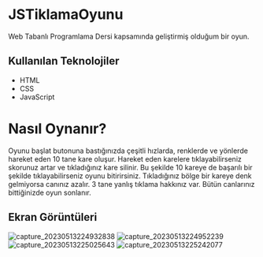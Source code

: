 # JSTiklamaOyunu
Web Tabanlı Programlama Dersi kapsamında geliştirmiş olduğum bir oyun.
## Kullanılan Teknolojiler
- HTML
- CSS
- JavaScript
# Nasıl Oynanır?
Oyunu başlat butonuna bastığınızda çeşitli hızlarda, renklerde ve yönlerde hareket eden 10 tane kare oluşur. Hareket eden karelere tıklayabilirseniz skorunuz artar ve tıkladığınız kare silinir. Bu şekilde 10 kareye de başarılı bir şekilde tıklayabilirseniz oyunu bitirirsiniz. Tıkladığınız bölge bir kareye denk gelmiyorsa canınız azalır. 3 tane yanlış tıklama hakkınız var. Bütün canlarınız bittiğinizde oyun sonlanır.
## Ekran Görüntüleri
![capture_20230513224932838](https://github.com/erenaltayy/JSTiklamaOyunu/assets/85945886/68582dbb-b71f-4437-a314-867a3176374a)
![capture_20230513224952239](https://github.com/erenaltayy/JSTiklamaOyunu/assets/85945886/b68fe7f2-4b55-48d5-bad9-13a0b97346ea)
![capture_20230513225025643](https://github.com/erenaltayy/JSTiklamaOyunu/assets/85945886/81b76b6f-88e5-4cb9-bc20-e73793c96b36)
![capture_20230513225242077](https://github.com/erenaltayy/JSTiklamaOyunu/assets/85945886/0f30f26e-3931-4566-916c-5ecd35772383)
